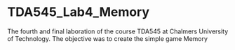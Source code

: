 # TDA545_Lab4_Memory
The fourth and final laboration of the course TDA545 at Chalmers University of Technology. The objective was to create the simple game Memory
